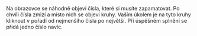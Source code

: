 Na obrazovce se náhodně objeví čísla, které si musíte zapamatovat. 
Po chvíli čísla zmizí a místo nich se objevi kruhy. Vaším úkolem je na tyto
kruhy kliknout v pořadí od nejmenšího čísla po největší. Při úspěšném 
splnění se přidá jedno číslo navíc.
